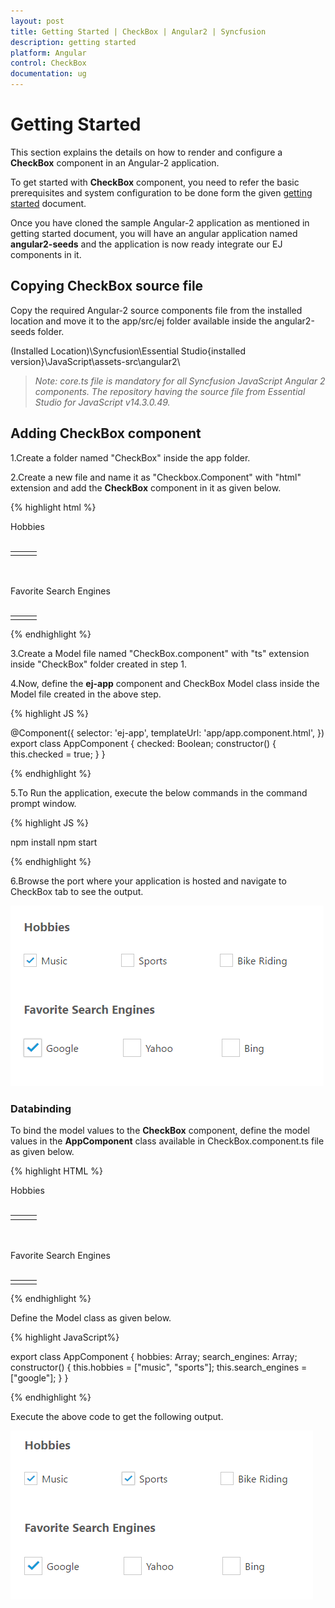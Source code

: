 ```yaml
---
layout: post
title: Getting Started | CheckBox | Angular2 | Syncfusion
description: getting started
platform: Angular
control: CheckBox
documentation: ug
---
```


# Getting Started

This section explains the details on how to render and configure a **CheckBox** component in an Angular-2 application.

To get started with **CheckBox** component, you need to refer the basic prerequisites and system configuration to be done form the given [getting started](https://help.syncfusion.com/angular2/overview) document.

Once you have cloned the sample Angular-2 application as mentioned in getting started document, you will have an angular application named **angular2-seeds** and the application is now ready integrate our EJ components in it. 

## Copying CheckBox source file

Copy the required Angular-2 source components file from the installed location and move it to the app/src/ej folder available inside the angular2-seeds folder.

(Installed Location)\Syncfusion\Essential Studio\{installed version}\JavaScript\assets-src\angular2\ 

> _Note:_ _core.ts file is mandatory for all Syncfusion JavaScript Angular 2 components. The repository having the source file from Essential Studio for JavaScript v14.3.0.49._

## Adding CheckBox component

1.Create a folder named "CheckBox" inside the app folder.

2.Create a new file and name it as "Checkbox.Component" with "html" extension and add the **CheckBox** component in it as given below. 

{% highlight html %}

<div>
     Hobbies <br /><br />
     <table>
        <tr>
            <td>
                <ej-checkbox id="Checkbox1" [{checked}]="checked" size="small" text="Music"></ej-checkbox>
            </td>
            <td>
                <ej-checkbox id="Checkbox2" size="small" text="Sports"></ej-checkbox>
            </td>
            <td>
                <ej-checkbox id="Checkbox3" size="small" text="Bike Riding"> </ej-checkbox>
            </td>
        </tr>
     </table><br /><br />
     Favorite Search Engines<br /><br />
     <table>
        <tr>
            <td>
                <ej-checkbox id="Checkbox4" size="medium" [{checked}]="checked" text="Google"></ej-checkbox>
            </td>
            <td>
                <ej-checkbox id="Checkbox5" size="medium" text="Yahoo"> </ej-checkbox>
            </td>
            <td>
                <ej-checkbox id="Checkbox6" size="medium" text="Bing"> </ej-checkbox>
            </td>
        </tr>
     </table>
</div>

{% endhighlight %} 

3.Create a Model file named "CheckBox.component" with "ts" extension inside "CheckBox" folder created in step 1.

4.Now, define the **ej-app** component and CheckBox Model class inside the Model file created in the above step.

{% highlight JS %}

@Component({
     selector: 'ej-app',
     templateUrl: 'app/app.component.html',
})
export class AppComponent {
     checked: Boolean;
     constructor() {
     this.checked = true;
     }
}

{% endhighlight %}

5.To Run the application, execute the below commands in the command prompt window. 

{% highlight JS %}

npm install
npm start 

{% endhighlight %}

6.Browse the port where your application is hosted and navigate to CheckBox tab to see the output. 

![](Getting-Started_images/default.png)

### Databinding

To bind the model values to the **CheckBox** component, define the model values in the **AppComponent** class available in CheckBox.component.ts file as given below.

{% highlight HTML %}

<div>
                Hobbies <br /><br />
                <table>
                    <tr>
                        <td>
                            <ej-checkbox id="Checkbox1" [{checked}]="hobbies" size="small" text="Music" name="music" value="music"></ej-checkbox>
                        </td>
                        <td>
                            <ej-checkbox id="Checkbox2" [{checked}]="hobbies" size="small" text="Sports" name="sports" value="sports"></ej-checkbox>
                        </td>
                        <td>
                            <ej-checkbox id="Checkbox3" [{checked}]="hobbies" size="small" text="Bike Riding" name="bike" value="bike"> </ej-checkbox>
                        </td>
                    </tr>
                </table><br /><br />
                Favorite Search Engines<br /><br />
                <table>
                    <tr>
                        <td>
                            <ej-checkbox id="Checkbox4" size="medium" [{checked}]="search_engines" text="Google" name="google" value="google"></ej-checkbox>
                        </td>
                        <td>
                            <ej-checkbox id="Checkbox5" size="medium" [{checked}]="search_engines" text="Yahoo" name="yahoo" value="yahoo"> </ej-checkbox>
                        </td>
                        <td>
                            <ej-checkbox id="Checkbox6" size="medium" [{checked}]="search_engines" text="Bing" name="bing" value="bing"> </ej-checkbox>
                        </td>
                    </tr>
                </table>
            </div>

{% endhighlight %}

Define the Model class as given below.

{% highlight JavaScript%}

export class AppComponent {
     hobbies: Array<string>;
     search_engines: Array<string>;
     constructor() {
        this.hobbies = ["music", "sports"];
        this.search_engines = ["google"];
    }
}
 

{% endhighlight %}

Execute the above code to get the following output.

![](Getting-Started_images/two-way.png)